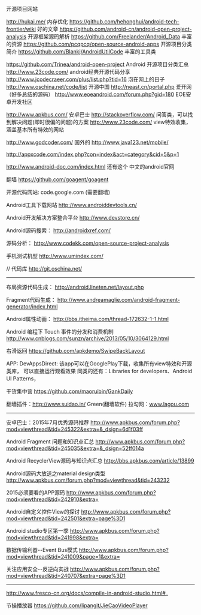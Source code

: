 开源项目网站

http://hukai.me/				内存优化
https://github.com/hehonghui/android-tech-frontier/wiki	好的文章
https://github.com/android-cn/android-open-project-analysis	开源框架源码解析
https://github.com/Freelander/Android_Data	丰富的资源
https://github.com/pcqpcq/open-source-android-apps 开源项目分类简介
https://github.com/Blankj/AndroidUtilCode	丰富的工具类

https://github.com/Trinea/android-open-project	Android 开源项目分类汇总
http://www.23code.com/				android经典开源代码分享
http://www.jcodecraeer.com/plus/list.php?tid=16 泡在网上的日子
http://www.oschina.net/code/list		开源中国
http://neast.cn/portal.php			爱开网（好多总结的源码）
http://www.eoeandroid.com/forum.php?gid=180	EOE安卓开发社区

http://www.apkbus.com/				安卓巴士
http://stackoverflow.com/    			问答类，可以找到解决问题(即时很偏的问题)的方案
http://www.23code.com/       			view特效收集，涵盖基本所有特效的网站

http://www.godcoder.com/			国外的
http://www.java123.net/mobile/

http://appxcode.com/index.php?con=index&act=category&cid=5&p=1

http://www.android-doc.com/index.html   还有这个   中文的android官网

翻墙
https://github.com/goagent/goagent

开源代码网站: code.google.com (需要翻墙)

Android工具下载网站
http://www.androiddevtools.cn/

Android开发解决方案整合平台
http://www.devstore.cn/

Android源码搜索：
http://androidxref.com/

源码分析：
http://www.codekk.com/open-source-project-analysis


手机测试机型
http://www.umindex.com/

// 代码库
http://git.oschina.net/

---------------------------------------------------------------------------------
布局资源代码生成：
http://android.lineten.net/layout.php

Fragment代码生成：
http://www.andreamaglie.com/android-fragment-generator/index.html

Android属性动画：
http://bbs.itheima.com/thread-172632-1-1.html

Android 编程下 Touch 事件的分发和消费机制
http://www.cnblogs.com/sunzn/archive/2013/05/10/3064129.html

右滑返回
https://github.com/apkdemo/SwipeBackLayout

APP:
DevAppsDirect: 该app可以在GooglePlay下载，收集所有view特效和开源类库，	
                可以直接运行观看效果
同类的还有：Libraries for developers、Android UI Patterns，

干货集中营
https://github.com/maoruibin/GankDaily

翻墙插件：http://www.suidao.in/   Green(翻墙软件)
拉勾网：www.lagou.com 

---------------------------------------------------------------------------------
安卓巴士：2015年7月优秀源码推荐
http://www.apkbus.com/forum.php?mod=viewthread&tid=245322&extra=&_dsign=6d1f03ff

Android Fragment 问题和知识点汇总
http://www.apkbus.com/forum.php?mod=viewthread&tid=245035&extra=&_dsign=52ff014a

Android RecyclerView源码与知识点汇总
http://bbs.apkbus.com/article/13899

Android源码大放送之material design类型
http://www.apkbus.com/forum.php?mod=viewthread&tid=243232

2015必须要看的APP源码
http://www.apkbus.com/forum.php?mod=viewthread&tid=242910&extra=

Android自定义控件View的探讨
http://www.apkbus.com/forum.php?mod=viewthread&tid=242501&extra=page%3D1

Android studio专区第一季
http://www.apkbus.com/forum.php?mod=viewthread&tid=241998&extra=

数据传输利器--Event Bus模式
http://www.apkbus.com/forum.php?mod=viewthread&tid=241009&page=1&extra=

关注应用安全--反逆向实战 
http://www.apkbus.com/forum.php?mod=viewthread&tid=240707&extra=page%3D1



---------------------------------------------------------------------------------
http://www.fresco-cn.org/docs/compile-in-android-studio.html#_

节操播放器
https://github.com/lipangit/JieCaoVideoPlayer
